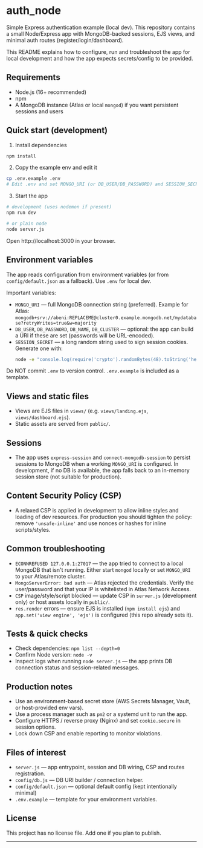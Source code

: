 # auth_node

Simple Express authentication example (local dev). This repository contains a small Node/Express app with MongoDB-backed sessions, EJS views, and minimal auth routes (register/login/dashboard).

This README explains how to configure, run and troubleshoot the app for local development and how the app expects secrets/config to be provided.

## Requirements
- Node.js (16+ recommended)
- npm
- A MongoDB instance (Atlas or local `mongod`) if you want persistent sessions and users

## Quick start (development)

1. Install dependencies

```bash
npm install
```

2. Copy the example env and edit it

```bash
cp .env.example .env
# Edit .env and set MONGO_URI (or DB_USER/DB_PASSWORD) and SESSION_SECRET
```

3. Start the app

```bash
# development (uses nodemon if present)
npm run dev

# or plain node
node server.js
```

Open http://localhost:3000 in your browser.

## Environment variables
The app reads configuration from environment variables (or from `config/default.json` as a fallback). Use `.env` for local dev.

Important variables:

- `MONGO_URI` — full MongoDB connection string (preferred). Example for Atlas:
  `mongodb+srv://abeni:REPLACEME@cluster0.example.mongodb.net/mydatabase?retryWrites=true&w=majority`
- `DB_USER`, `DB_PASSWORD`, `DB_NAME`, `DB_CLUSTER` — optional: the app can build a URI if these are set (passwords will be URL-encoded).
- `SESSION_SECRET` — a long random string used to sign session cookies. Generate one with:
  ```bash
  node -e "console.log(require('crypto').randomBytes(48).toString('hex'))"
  ```

Do NOT commit `.env` to version control. `.env.example` is included as a template.

## Views and static files
- Views are EJS files in `views/` (e.g. `views/landing.ejs`, `views/dashboard.ejs`).
- Static assets are served from `public/`.

## Sessions
- The app uses `express-session` and `connect-mongodb-session` to persist sessions to MongoDB when a working `MONGO_URI` is configured. In development, if no DB is available, the app falls back to an in-memory session store (not suitable for production).

## Content Security Policy (CSP)
- A relaxed CSP is applied in development to allow inline styles and loading of dev resources. For production you should tighten the policy: remove `'unsafe-inline'` and use nonces or hashes for inline scripts/styles.

## Common troubleshooting

- `ECONNREFUSED 127.0.0.1:27017` — the app tried to connect to a local MongoDB that isn't running. Either start `mongod` locally or set `MONGO_URI` to your Atlas/remote cluster.
- `MongoServerError: bad auth` — Atlas rejected the credentials. Verify the user/password and that your IP is whitelisted in Atlas Network Access.
- `CSP` image/style/script blocked — update CSP in `server.js` (development only) or host assets locally in `public/`.
- `res.render` errors — ensure EJS is installed (`npm install ejs`) and `app.set('view engine', 'ejs')` is configured (this repo already sets it).

## Tests & quick checks
- Check dependencies: `npm list --depth=0`
- Confirm Node version: `node -v`
- Inspect logs when running `node server.js` — the app prints DB connection status and session-related messages.

## Production notes
- Use an environment-based secret store (AWS Secrets Manager, Vault, or host-provided env vars).
- Use a process manager such as `pm2` or a systemd unit to run the app.
- Configure HTTPS / reverse proxy (Nginx) and set `cookie.secure` in session options.
- Lock down CSP and enable reporting to monitor violations.

## Files of interest
- `server.js` — app entrypoint, session and DB wiring, CSP and routes registration.
- `config/db.js` — DB URI builder / connection helper.
- `config/default.json` — optional default config (kept intentionally minimal)
- `.env.example` — template for your environment variables.

## License
This project has no license file. Add one if you plan to publish.

---
